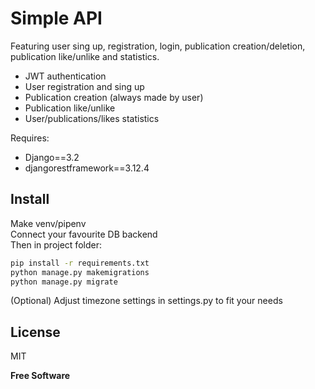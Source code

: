 # Simple API

Featuring user sing up, registration, login, publication creation/deletion, publication like/unlike and statistics.

- JWT authentication
- User registration and sing up
- Publication creation (always made by user)
- Publication like/unlike
- User/publications/likes statistics

Requires:
- Django==3.2
- djangorestframework==3.12.4

## Install
Make venv/pipenv<br/>
Connect your favourite DB backend<br/>
Then in project folder:
```sh
pip install -r requirements.txt
python manage.py makemigrations
python manage.py migrate
```
(Optional) Adjust timezone settings in settings.py to fit your needs

## License

MIT

**Free Software**
